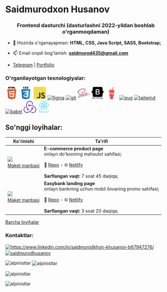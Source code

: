 # Saidmurodxon Husanov

<h3 align="center">Frontend dasturchi (dasturlashni 2022-yildan boshlab o'rganmoqdaman)</h3>

- 🌱 Hozirda o'rganayapman: **HTML, CSS, Java Script, SASS, Bootstrap;**

- 📫 Email orqali bog'lanish: **saidmurod435@gmail.com**
- [Telegram](https://t.me/ontario24) | [Portfolio](https://www.saidmurodkhon-portfolio.netlify.app)

<p align="left">
</p>

<h3 align="left">O'rganilayotgan texnologiyalar:</h3>

<p align="left">
  <a href="https://www.w3.org/html/" target="_blank" rel="noreferrer"><img src="https://raw.githubusercontent.com/devicons/devicon/master/icons/html5/html5-original-wordmark.svg" alt="html5" width="40" height="40"/></a>
  <a href="https://www.w3schools.com/css/" target="_blank" rel="noreferrer"><img src="https://raw.githubusercontent.com/devicons/devicon/master/icons/css3/css3-original-wordmark.svg" alt="css3" width="40" height="40"/></a>
  <a href="https://developer.mozilla.org/en-US/docs/Web/JavaScript" target="_blank" rel="noreferrer"><img src="https://raw.githubusercontent.com/devicons/devicon/master/icons/javascript/javascript-original.svg" alt="javascript" width="40" height="40"/></a>
  <a href="https://www.figma.com/" target="_blank" rel="noreferrer"><img src="https://www.vectorlogo.zone/logos/figma/figma-icon.svg" alt="figma" width="40" height="40"/></a>
  <a href="https://git-scm.com/" target="_blank" rel="noreferrer"><img src="https://www.vectorlogo.zone/logos/git-scm/git-scm-icon.svg" alt="git" width="40" height="40"/></a>
  <a href="https://sass-lang.com" target="_blank" rel="noreferrer"><img src="https://raw.githubusercontent.com/devicons/devicon/master/icons/sass/sass-original.svg" alt="sass" width="40" height="40"/></a>
  <a href="https://getbootstrap.com" target="_blank" rel="noreferrer"><img src="https://raw.githubusercontent.com/devicons/devicon/master/icons/bootstrap/bootstrap-plain-wordmark.svg" alt="bootstrap" width="40" height="40"/></a>
  <a href="https://gulpjs.com" target="_blank" rel="noreferrer"><img src="https://raw.githubusercontent.com/devicons/devicon/master/icons/gulp/gulp-plain.svg" alt="gulp" width="40" height="40"/></a>
  <a href="https://pugjs.org" target="_blank" rel="noreferrer"><img src="https://cdn.worldvectorlogo.com/logos/pug.svg" alt="pug" width="40" height="40"/></a>
  <a href="https://tailwindcss.com/" target="_blank" rel="noreferrer"><img src="https://www.vectorlogo.zone/logos/tailwindcss/tailwindcss-icon.svg" alt="tailwind" width="40" height="40"/></a>
  <a href="https://babeljs.io/" target="_blank" rel="noreferrer"><img src="https://www.vectorlogo.zone/logos/babeljs/babeljs-icon.svg" alt="babel" width="40" height="40"/></a>
  <a href="https://redux.js.org" target="_blank" rel="noreferrer"><img src="https://raw.githubusercontent.com/devicons/devicon/master/icons/redux/redux-original.svg" alt="redux" width="40" height="40"/></a>
  <a href="https://reactjs.org/" target="_blank" rel="noreferrer"><img src="https://raw.githubusercontent.com/devicons/devicon/master/icons/react/react-original-wordmark.svg" alt="react" width="40" height="40"/></a>
</p>

## So'nggi loyihalar:
| Ko'rinishi  | Ta'rifi |
|---|---|
| <img src="https://res.cloudinary.com/dz209s6jk/image/upload/f_auto,q_auto,w_700/Challenges/uehz7kwoo7gesfebbqi8.jpg" width="250">  <br> [Maket manbasi](https://www.frontendmentor.io/challenges/ecommerce-product-page-UPsZ9MJp6) | <b>E-commerce product page</b> <br>onlayn do'konning mahsulot sahifasi;  <br><br> 📰 [Repo](https://github.com/ALPINISTLAR/ecommerce-product-page) - 🌐 [Netlify](https://saidmurodkhon-ecommerce-product-page.netlify.app/) <br><br> <b>Sarflangan vaqt:</b> 7 soat 45 daqiqa; |
| <img src="https://res.cloudinary.com/dz209s6jk/image/upload/f_auto,q_auto,w_700/Challenges/yezt1f56cfp2njnakpbo.jpg" width="250"> <br> [Maket manbasi](https://www.frontendmentor.io/challenges/easybank-landing-page-WaUhkoDN) | <b>Easybank landing page</b> <br>onlayn bankning uchun mobil ilovaning promo sahifasi;  <br><br> 📰 [Repo](https://github.com/ALPINISTLAR/Easybank) - 🌐 [Netlify](https://saidmurodkhon-easybank.netlify.app/) <br><br> <b>Sarflangan vaqt:</b> 3 soat 20 daqiqa;  |

<a href="https://saidmurodkhon.uz">Barcha loyihalar</a>

<h3 align="left">Kontaktlar:</h3>
<p align="left">
<a href="https://linkedin.com/in/https://www.linkedin.com/in/saidmurodkhon-khusanov-b67947276/" target="blank"><img align="center" src="https://raw.githubusercontent.com/rahuldkjain/github-profile-readme-generator/master/src/images/icons/Social/linked-in-alt.svg" alt="https://www.linkedin.com/in/saidmurodkhon-khusanov-b67947276/" height="30" width="40" /></a>
<a href="https://instagram.com/saidmurodhusanov" target="blank"><img align="center" src="https://raw.githubusercontent.com/rahuldkjain/github-profile-readme-generator/master/src/images/icons/Social/instagram.svg" alt="saidmurodhusanov" height="30" width="40" /></a>
</p>

<p><img align="left" src="https://github-readme-stats.vercel.app/api/top-langs?username=alpinistlar&show_icons=true&locale=en&layout=compact" alt="alpinistlar" /></p>

<p>&nbsp;<img align="center" src="https://github-readme-stats.vercel.app/api?username=alpinistlar&show_icons=true&locale=en" alt="alpinistlar" /></p>

<p><img align="center" src="https://github-readme-streak-stats.herokuapp.com/?user=alpinistlar&" alt="alpinistlar" /></p>

<p align="left"> <img src="https://komarev.com/ghpvc/?username=alpinistlar&label=Profile%20views&color=0e75b6&style=flat" alt="alpinistlar" /> </p>
